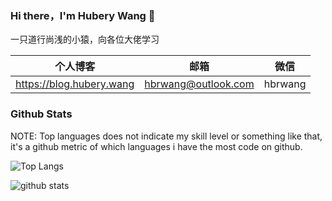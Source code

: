 ### Hi there，I'm Hubery Wang 👋

一只道行尚浅的小猿，向各位大佬学习


|  个人博客   | 邮箱  |微信 |
|  ----  | ----  | --- |
| <https://blog.hubery.wang> | <hbrwang@outlook.com>|hbrwang|


### Github Stats

NOTE: Top languages does not indicate my skill level or something like that, it's a github metric of which languages i have the most code on github.

![Top Langs](https://github-readme-stats.vercel.app/api/top-langs/?username=hbrwang&langs_count=8&layout=compact)

![github stats](https://github-readme-stats.vercel.app/api?username=hbrwang&show_icons=true)
